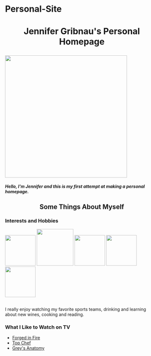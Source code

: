 # Personal-Site
<html> 
  <head> <h1> <p align=center> 
    Jennifer Gribnau's Personal Homepage </p>
    </h1>  </head>     
  <img src="https://scontent-iad3-1.xx.fbcdn.net/v/t1.0-9/11102866_10153233350560948_1401169121153207298_n.jpg?_nc_cat=100&_nc_ht=scontent-iad3-1.xx&oh=fa02d0a1776bf8cde22ac9803745b2c2&oe=5CF729EB" height="400" width="400" align="center">
  </img>
  <h5>  <p> Hello, I'm Jennifer and this is my first attempt at making a personal homepage. </p>
  </h5>
<body>
 <div> <h2> <p align=center>
   Some Things About Myself  </p> </h2> 
  </div>
  <div> <h3> Interests and Hobbies  </h3> <div>
<div class="row">
<img src="http://toreronetwork.sandiego.edu/s/1374/images/gid2/editor/regional/regional_events/sanfrancisco/sf_giants.jpg" height="100" width="100">
  </img>
  <img src="https://cdn7.bigcommerce.com/s-a4w28t94lu/images/stencil/500x659/products/78310/85224/13261-nfl-san-francisco-49ers-foil-balloon2__02099.1492707747.jpg?c=2" height="120" width="120"> </img>
  <img src="http://www.gusclemensonwine.com/wp-content/uploads/2018/12/La-Jota-Merlot-Howell-Mountain-Napa-Valley-2015.jpg" height="100" width="100"> </img>
  <img src="https://usateatsiptrip.files.wordpress.com/2018/03/gettyimages-887636042.jpg?w=1000&h=600&crop=1" height="100" width="100"> </img>
  <img src="https://api.gretchenrubin.com/wp-content/uploads/2016/02/books-open-on-table.jpg" height="100" width="100"> </img>
  </div>
  <br> <p>
  I really enjoy watching my favorite sports teams, drinking and learning about new wines, cooking and reading.
<div>
<h3> What I Like to Watch on TV </h3>
<ul>
  <li>  <a href="https://www.youtube.com/watch?v=PB-IdRkquxs" target="_blank">Forged in Fire</a></li>
  <li>  <a href="http://www.bravotv.com/top-chef" target="_blank">Top Chef</a></li>
  <li> <a href="https://abc.go.com/shows/greys-anatomy" target="_blank">Grey's Anatomy</a></li>
  </div>
